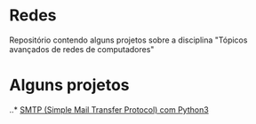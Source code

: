 # Redes
Repositório contendo alguns projetos sobre a disciplina "Tópicos avançados de redes de computadores"

# Alguns projetos
..* [SMTP (Simple Mail Transfer Protocol) com Python3](https://github.com/VitorAcosta/Redes/tree/main/SMTP)
